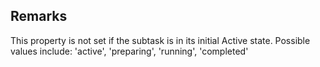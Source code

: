 ## Remarks  
 This property is not set if the subtask is in its initial Active             state. Possible values include: 'active', 'preparing', 'running',             'completed'